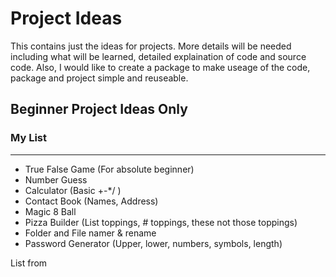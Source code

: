 # Project Ideas
This contains just the ideas for projects. More details will be needed including what will be learned,
detailed explaination of code and source code. Also, I would like to create a package to make useage of 
the code, package and project simple and reuseable. 

## Beginner Project Ideas Only

###   **My List**
-----------
- True False Game (For absolute beginner)
- Number Guess
- Calculator (Basic +-*/ )
- Contact Book (Names, Address)
- Magic 8 Ball
- Pizza Builder (List toppings, # toppings, these not those toppings)
- Folder and File namer & rename
- Password Generator (Upper, lower, numbers, symbols, length)
  
List from <Websites>
  
